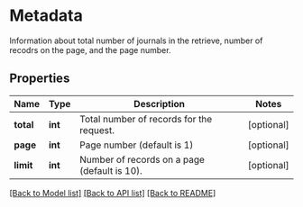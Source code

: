 # Metadata

Information about total number of journals in the retrieve, number of recodrs on the page, and the page number.

## Properties
Name | Type | Description | Notes
------------ | ------------- | ------------- | -------------
**total** | **int** | Total number of records for the request. | [optional] 
**page** | **int** | Page number (default is 1) | [optional] 
**limit** | **int** | Number of records on a page (default is 10). | [optional] 

[[Back to Model list]](../README.md#documentation-for-models) [[Back to API list]](../README.md#documentation-for-api-endpoints) [[Back to README]](../README.md)



